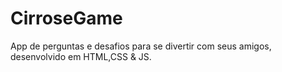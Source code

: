 # CirroseGame

App de perguntas e desafios para se divertir com seus amigos, desenvolvido em HTML,CSS & JS. 
